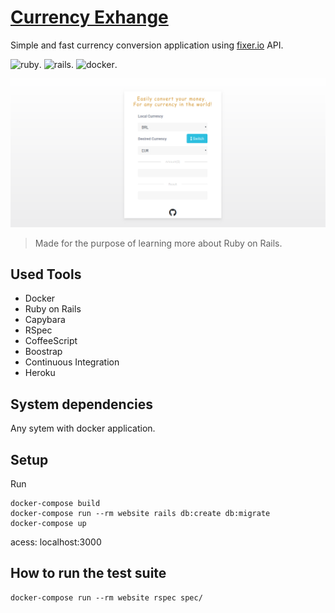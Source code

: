 # [Currency Exhange](https://pages.github.com/)

Simple and fast currency conversion application using [fixer.io](http://fixer.io/) API. 

![ruby](https://img.shields.io/badge/Ruby-2.3-red.svg).
![rails](https://img.shields.io/badge/Rails-5.0.1-red.svg).
![docker](https://img.shields.io/docker/automated/jrottenberg/ffmpeg.svg).  



![Currency Exchange](https://github.com/Wypr/Currency_Exchange/blob/master/public/wallpaper.png)



> Made for the purpose of learning more about Ruby on Rails.


## Used Tools
- Docker
- Ruby on Rails
- Capybara
- RSpec
- CoffeeScript
- Boostrap
- Continuous Integration
- Heroku

## System dependencies
Any sytem with docker application.

## Setup
Run
```
docker-compose build
docker-compose run --rm website rails db:create db:migrate
docker-compose up
```
acess: localhost:3000

## How to run the test suite
```
docker-compose run --rm website rspec spec/
```